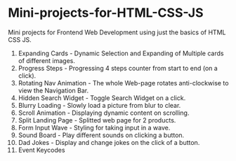 # Mini-projects-for-HTML-CSS-JS
Mini projects for Frontend Web Development using just the basics of HTML CSS JS.

1. Expanding Cards - Dynamic Selection and Expanding of Multiple cards of different images. 
2. Progress Steps - Progressing 4 steps counter from start to end (on a click).
3. Rotating Nav Animation - The whole Web-page rotates anti-clockwise to view the Navigation Bar.
4. Hidden Search Widget - Toggle Search Widget on a click.
5. Blurry Loading - Slowly load a picture from blur to clear.
6. Scroll Animation - Displaying dynamic content on scrolling.
7. Split Landing Page - Splitted web page for 2 products.
8. Form Input Wave - Styling for taking input in a wave.
9. Sound Board - Play different sounds on clicking a button.
10. Dad Jokes - Display and change jokes on the click of a button.
11. Event Keycodes
